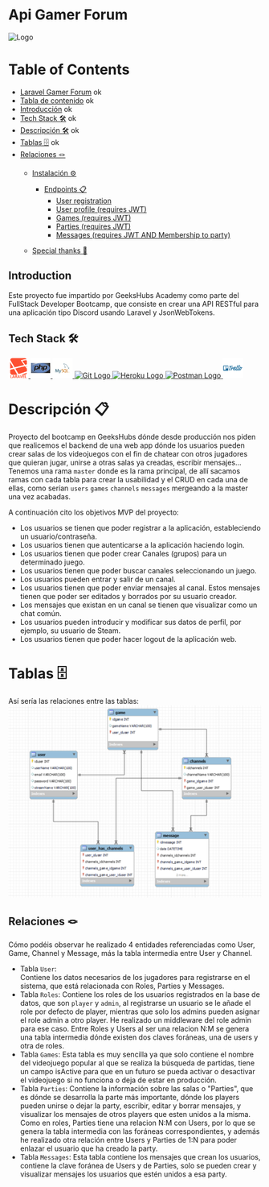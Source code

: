 # Api Gamer Forum

![Logo](ruta)
# Table of Contents
- [Laravel Gamer Forum](#laravel-Gamer-Forum) ok
- [Tabla de contenido](#tabla-de-contenido) ok
- [Introducción](#Introducción) ok
- [Tech Stack 🛠](#tech-stack-) ok
- [Descripción 🛠](#Descripción-) ok
- [Tablas 🗄](#tables-) ok
- [Relaciones 🪢](#relaciones-)
  - [Instalación ⚙️](#Instalación-️) 

   
    - [Endpoints 📋](#endpoints-)
      - [User registration](#user-registration)
      - [User profile (requires JWT)](#user-profile-requires-jwt)
      - [Games (requires JWT)](#games-requires-jwt)
      - [Parties (requires JWT)](#parties-requires-jwt)
      - [Messages (requires JWT AND Membership to party)](#messages-requires-jwt-and-membership-to-party)
  - [Special thanks 👏](#special-thanks-)


## Introduction 
Este proyecto fue impartido por GeeksHubs Academy como parte del FullStack Developer Bootcamp, que consiste en crear una API RESTful para una aplicación tipo Discord usando Laravel y JsonWebTokens.

## Tech Stack 🛠

<p align="left">
    <a href="https://laravel.com/" target="_blank" rel="noreferrer"> 
        <img src="https://raw.githubusercontent.com/devicons/devicon/master/icons/laravel/laravel-plain-wordmark.svg" alt="Laravel Logo" width="40" height="40"/> 
    </a> 
    <a href="https://www.php.net" target="_blank" rel="noreferrer"> 
        <img src="https://raw.githubusercontent.com/devicons/devicon/master/icons/php/php-original.svg" alt="PHP Logo" width="40" height="40"/> 
    </a> 
    <a href="https://www.mysql.com/" target="_blank" rel="noreferrer"> 
        <img src="https://raw.githubusercontent.com/github/explore/80688e429a7d4ef2fca1e82350fe8e3517d3494d/topics/mysql/mysql.png" alt="MySQL Logo" width="40" height="40"> 
    </a> 
    <a href="https://git-scm.com/" target="_blank" rel="noreferrer">
        <img src="https://www.vectorlogo.zone/logos/git-scm/git-scm-icon.svg" alt="Git Logo" width="40" height="40"/>
    </a> 
    <a href="https://heroku.com" target="_blank" rel="noreferrer"> 
        <img src="https://www.vectorlogo.zone/logos/heroku/heroku-icon.svg" alt="Heroku Logo" width="40" height="40"/> 
    </a>
    <a href="https://postman.com" target="_blank" rel="noreferrer"> 
        <img src="https://www.vectorlogo.zone/logos/getpostman/getpostman-icon.svg" alt="Postman Logo" width="40" height="40"/> 
    </a>
    <a href="https://trello.com" target="_blank" rel="noreferrer"> 
        <img src="https://raw.githubusercontent.com/devicons/devicon/master/icons/trello/trello-plain-wordmark.svg" alt="Trello Logo" width="40" height="40"/> 
    </a>
</p>

# Descripción 📋

Proyecto del bootcamp en GeeksHubs dónde desde producción nos piden que realicemos el backend de una web app dónde los usuarios pueden crear salas de los videojuegos con el fin de chatear con otros jugadores que quieran jugar, unirse a otras salas ya creadas, escribir mensajes...
Tenemos una rama `master` donde es la rama principal, de allí sacamos ramas con cada tabla para crear la usabilidad y el CRUD en cada una de ellas, como serían `users` `games` `channels` `messages` mergeando a la master una vez acabadas.

A continuación cito los objetivos MVP del proyecto:
 - Los usuarios se tienen que poder registrar a la aplicación, estableciendo un usuario/contraseña.
 - Los usuarios tienen que autenticarse a la aplicación haciendo login.
 - Los usuarios tienen que poder crear Canales (grupos) para un determinado juego.
 - Los usuarios tienen que poder buscar canales seleccionando un juego.
 - Los usuarios pueden entrar y salir de un canal.
 - Los usuarios tienen que poder enviar mensajes al canal. Estos mensajes tienen que poder ser editados y borrados por su usuario creador.
 - Los mensajes que existan en un canal se tienen que visualizar como un chat común.
 - Los usuarios pueden introducir y modificar sus datos de perfil, por ejemplo, su usuario de Steam.
 - Los usuarios tienen que poder hacer logout de la aplicación web.

# Tablas 🗄
 Así sería las relaciones entre las tablas:
 ![tablas_gamerForum.PNG](./app/images/tablas_gamerForum.PNG)
 

## Relaciones 🪢
Cómo podéis observar he realizado 4 entidades referenciadas como User, Game, Channel y Message, más la tabla intermedia entre User y Channel.
- Tabla `User`:  
Contiene los datos necesarios de los jugadores para registrarse en el sistema, que está relacionada con Roles, Parties y Messages.
- Tabla `Roles`:
Contiene los roles de los usuarios registrados en la base de datos, que son `player` y `admin`, al registrarse un usuario se le añade el role por defecto de player, mientras que solo los admins pueden asignar el role admin a otro player. He realizado un middleware del role admin para ese caso. Entre Roles y Users al ser una relacion N:M se genera una tabla intermedia dónde existen dos claves foráneas, una de users y otra de roles.
- Tabla `Games`:
Esta tabla es muy sencilla ya que solo contiene el nombre del videojuego popular al que se realiza la búsqueda de partidas, tiene un campo isActive para que en un futuro se pueda activar o desactivar el videojuego si no funciona o deja de estar en producción.
- Tabla `Parties`:
Contiene la información sobre las salas o "Parties", que es dónde se desarrolla la parte más importante, dónde los players pueden unirse o dejar la party, escribir, editar y borrar mensajes, y visualizar los mensajes de otros players que esten unidos a la misma. Como en roles, Parties tiene una relacion N:M con Users, por lo que se genera la tabla intermedia con las foráneas correspondientes, y además he realizado otra relación entre Users y Parties de 1:N para poder enlazar el usuario que ha creado la party.
- Tabla `Messages`:
Esta tabla contiene los mensajes que crean los usuarios, contiene la clave foránea de Users y de Parties, solo se pueden crear y visualizar mensajes los usuarios que estén unidos a esa party.
